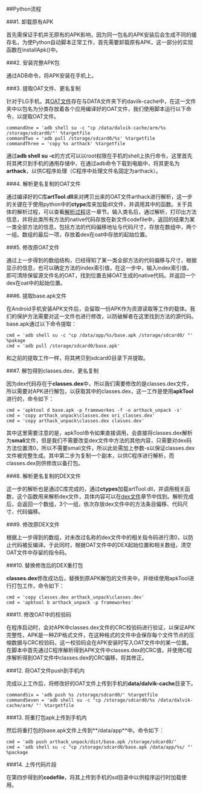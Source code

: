 ##Python流程

###1. 卸载原有APK

首先需保证手机并无原有的APK影响，因为同一包名的APK安装后会生成不同的缓存名，为使Python自动脚本正常工作，首先需要卸载原有APK，这一部分的实现函数在installApk()中。

###2. 安装完整APK包

通过ADB命令，将APK安装在手机上。

###3. 提取OAT文件、更名复制

针对于LG手机，其[OAT文件]()存在与DATA文件夹下的davilk-cache中，在这一文件夹中以包名为分类存放着各个应用编译好的OAT文件，我们使用脚本运行以下命令，以提取OAT文件。

	commandOne = 'adb shell su -c "cp /data/dalvik-cache/arm/%s /storage/sdcard0/"' %targetfile
	commandTwo = 'adb pull /storage/sdcard0/%s' %targetfile
	commandThree = 'copy %s arthack' %targetfile

通过**adb shell su -c**的方式可以以root权限在手机的shell上执行命令，这里首先将其拷贝到手机的通用存储中，在通过adb命令下载到电脑中，将其更名为**arthack**，以供C程序处理（C程序中处理文件名固定为arthack）。

###4. 解析更名复制的OAT文件

通过编译好的C库**artTool.dll**来对拷贝出来的OAT文件arthack进行解析，这一步的关键在于使用python中的**ctype**库来加载dll文件，并调用其中的函数。关于具体的解析过程，可以查看[解析过程]()这一章节。输入类名后，通过解析，打印出方法信息，并将此类所有方法的native代码存放在新文件codefile中，返回的结果为某一类全部方法的信息，包括方法的代码偏移地址与代码尺寸，存放在数组中，两个一组。数组的最后一项，存放着dex在oat中存放的起始位置。

###5. 修改原OAT文件

通过上一步得到的数组结构，已经得知了某一类全部方法的代码偏移与尺寸，根据显示的信息，也可以确定方法的index索引值，在这一步中，输入index索引值，即可清除保留源文件名的OAT，找到位置去掉OAT生成的native代码。并返回一个dex在oat中的起始位置。

###6. 提取base.apk文件

在Android手机安装APK文件后，会留取一份APK作为资源读取等工作的载体。我们的保护方法需要对这一文件也进行修改，以防破解者在这里找到方法的源代码。base.apk通过以下命令提取：

	cmd = 'adb shell su -c "cp /data/app/%s/base.apk /storage/sdcard0/ "' %pakage
	cmd = 'adb pull /storage/sdcard0/base.apk'

和之前的提取工作一样，将其拷贝到sdcard0目录下并提取。

###7. 解包得到classes.dex、更名复制

因为dex代码存在于**classes.dex**中，所以我们需要修改的是classes.dex文件，所以需要对APK进行解包，以获取其中的classes.dex，这一工作是使用**apkTool**进行的，命令如下：

	cmd = 'apktool d base.apk -p frameworkes -f -o arthack_unpack -s'
	cmd = 'copy arthack_unpack\classes.dex ori_classes.dex'
	cmd = 'copy arthack_unpack\classes.dex classes.dex'

其中这里需要注意的是，apkTool命令如果直接调用，会直接将classes.dex解析为**smali**文件，但是我们不需要改变dex文件中方法的其他内容，只需要对dex码方法位置清0，所以不需要smali文件，所以此处需加上参数-s以保证classes.dex文件被完整生成。其中第二步为复制一个副本，以供C程序进行解析，而classes.dex则供修改以备打包。

###8. 解析更名复制的DEX文件

这一步的解析也是通过C库完成的，通过**ctypes**加载artTool.dll，并调用相关函数，这个函数用来解析dex文件，具体内容可以在[dex文件]()章节中找到。解析完成后，会返回一个数组，3个一组，依次存放dex文件中的方法条目偏移、代码尺寸、代码偏移。

###9. 修改原DEX文件

根据上一步得到的数组，对未改过名称的dex文件中的相关指令码进行清0，以防止代码被反编译。于此同时，根据OAT文件中的DEX起始位置和相关数组，清空OAT文件中存留的指令码。

###10. 替换修改后的DEX重打包

**classes.dex**修改成功后，替换到原APK解包的文件夹中，并继续使用apkTool进行打包工作，命令如下：

	cmd = 'copy classes.dex arthack_unpack\classes.dex'
	cmd = 'apktool b arthack_unpack -p frameworkes'

###11. 修改OAT中的校验码

在程序启动时，会对APK中classes.dex文件的CRC校验码进行验证，以保证APK完整性，APK是一种ZIP格式文件，在这种格式的文件中会保存每个文件节点的压缩数据与CRC校验码，这一校验码会在APK安装时写入OAT文件中的某一位置。在脚本中首先通过C程序解析得到APK文件中classes.dex的CRC值，并使用C程序解析得到OAT文件中classes.dex的CRC偏移，将其修正。

###12. 将OAT文件push到手机内

完成以上工作后，将修改好的OAT文件上传到手机的**data/dalvik-cache**目录下。

	commandSix = 'adb push %s /storage/sdcard0/' %targetfile
	commandSeven = 'adb shell su -c "cp /storage/sdcard0/%s /data/dalvik-cache/arm/ "' %targetfile

###13. 将重打包apk上传到手机内

然后将重打包的base.apk文件上传到**/data/app**中。命令如下：
	
	cmd = 'adb push arthack_unpack/dist/base.apk /storage/sdcard0/'
	cmd = 'adb shell su -c "cp /storage/sdcard0/base.apk /data/app/%s/ "' %package

###14. 上传代码片段

在第四步得到的**codefile**，将其上传到手机的sd目录中以供程序运行时加载使用。